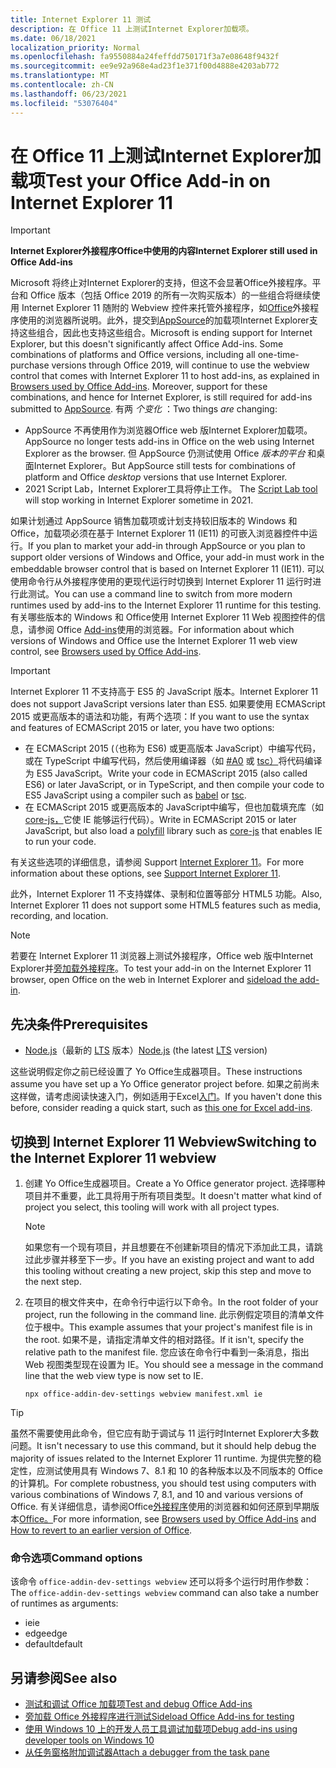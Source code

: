 ```yaml
---
title: Internet Explorer 11 测试
description: 在 Office 11 上测试Internet Explorer加载项。
ms.date: 06/18/2021
localization_priority: Normal
ms.openlocfilehash: fa9550884a24feffdd750171f3a7e08648f9432f
ms.sourcegitcommit: ee9e92a968e4ad23f1e371f00d4888e4203ab772
ms.translationtype: MT
ms.contentlocale: zh-CN
ms.lasthandoff: 06/23/2021
ms.locfileid: "53076404"
---
```

# <a name="test-your-office-add-in-on-internet-explorer-11"></a><span data-ttu-id="09683-103">在 Office 11 上测试Internet Explorer加载项</span><span class="sxs-lookup"><span data-stu-id="09683-103">Test your Office Add-in on Internet Explorer 11</span></span>

> [!IMPORTANT]
> <span data-ttu-id="09683-104">**Internet Explorer外接程序Office中使用的内容**</span><span class="sxs-lookup"><span data-stu-id="09683-104">**Internet Explorer still used in Office Add-ins**</span></span>
>
> <span data-ttu-id="09683-105">Microsoft 将终止对Internet Explorer的支持，但这不会显著Office外接程序。平台和 Office 版本（包括 Office 2019 的所有一次购买版本）的一些组合将继续使用 Internet Explorer 11 随附的 Webview 控件来托管外接程序，如[Office](../concepts/browsers-used-by-office-web-add-ins.md)外接程序使用的浏览器所说明。此外，提交到[AppSource](/office/dev/store/submit-to-appsource-via-partner-center)的加载项Internet Explorer支持这些组合，因此也支持这些组合。</span><span class="sxs-lookup"><span data-stu-id="09683-105">Microsoft is ending support for Internet Explorer, but this doesn't significantly affect Office Add-ins. Some combinations of platforms and Office versions, including all one-time-purchase versions through Office 2019, will continue to use the webview control that comes with Internet Explorer 11 to host add-ins, as explained in [Browsers used by Office Add-ins](../concepts/browsers-used-by-office-web-add-ins.md). Moreover, support for these combinations, and hence for Internet Explorer, is still required for add-ins submitted to [AppSource](/office/dev/store/submit-to-appsource-via-partner-center).</span></span> <span data-ttu-id="09683-106">有两 *个变化* ：</span><span class="sxs-lookup"><span data-stu-id="09683-106">Two things *are* changing:</span></span>
>
> - <span data-ttu-id="09683-107">AppSource 不再使用作为浏览器Office web 版Internet Explorer加载项。</span><span class="sxs-lookup"><span data-stu-id="09683-107">AppSource no longer tests add-ins in Office on the web using Internet Explorer as the browser.</span></span> <span data-ttu-id="09683-108">但 AppSource 仍测试使用 Office *版本的平台* 和桌面Internet Explorer。</span><span class="sxs-lookup"><span data-stu-id="09683-108">But AppSource still tests for combinations of platform and Office *desktop* versions that use Internet Explorer.</span></span>
> - <span data-ttu-id="09683-109">2021 Script Lab，Internet Explorer工具将停止工作。 [](../overview/explore-with-script-lab.md)</span><span class="sxs-lookup"><span data-stu-id="09683-109">The [Script Lab tool](../overview/explore-with-script-lab.md) will stop working in Internet Explorer sometime in 2021.</span></span>

<span data-ttu-id="09683-110">如果计划通过 AppSource 销售加载项或计划支持较旧版本的 Windows 和 Office，加载项必须在基于 Internet Explorer 11 (IE11) 的可嵌入浏览器控件中运行。</span><span class="sxs-lookup"><span data-stu-id="09683-110">If you plan to market your add-in through AppSource or you plan to support older versions of Windows and Office, your add-in must work in the embeddable browser control that is based on Internet Explorer 11 (IE11).</span></span> <span data-ttu-id="09683-111">可以使用命令行从外接程序使用的更现代运行时切换到 Internet Explorer 11 运行时进行此测试。</span><span class="sxs-lookup"><span data-stu-id="09683-111">You can use a command line to switch from more modern runtimes used by add-ins to the Internet Explorer 11 runtime for this testing.</span></span> <span data-ttu-id="09683-112">有关哪些版本的 Windows 和 Office使用 Internet Explorer 11 Web 视图控件的信息，请参阅 Office [Add-ins](../concepts/browsers-used-by-office-web-add-ins.md)使用的浏览器。</span><span class="sxs-lookup"><span data-stu-id="09683-112">For information about which versions of Windows and Office use the Internet Explorer 11 web view control, see [Browsers used by Office Add-ins](../concepts/browsers-used-by-office-web-add-ins.md).</span></span>

> [!IMPORTANT]
> <span data-ttu-id="09683-113">Internet Explorer 11 不支持高于 ES5 的 JavaScript 版本。</span><span class="sxs-lookup"><span data-stu-id="09683-113">Internet Explorer 11 does not support JavaScript versions later than ES5.</span></span> <span data-ttu-id="09683-114">如果要使用 ECMAScript 2015 或更高版本的语法和功能，有两个选项：</span><span class="sxs-lookup"><span data-stu-id="09683-114">If you want to use the syntax and features of ECMAScript 2015 or later, you have two options:</span></span>
>
> - <span data-ttu-id="09683-115">在 ECMAScript 2015 (（也称为 ES6) 或更高版本 JavaScript）中编写代码，或在 TypeScript 中编写代码，然后使用编译器（如 [#A0](https://babeljs.io/) 或 [tsc）](https://www.typescriptlang.org/index.html)将代码编译为 ES5 JavaScript。</span><span class="sxs-lookup"><span data-stu-id="09683-115">Write your code in ECMAScript 2015 (also called ES6) or later JavaScript, or in TypeScript, and then compile your code to ES5 JavaScript using a compiler such as [babel](https://babeljs.io/) or [tsc](https://www.typescriptlang.org/index.html).</span></span>
> - <span data-ttu-id="09683-116">在 ECMAScript 2015 或更高版本的 JavaScript[](https://en.wikipedia.org/wiki/Polyfill_(programming))中编写，但也加载填充库（如[core-js，](https://github.com/zloirock/core-js)它使 IE 能够运行代码）。</span><span class="sxs-lookup"><span data-stu-id="09683-116">Write in ECMAScript 2015 or later JavaScript, but also load a [polyfill](https://en.wikipedia.org/wiki/Polyfill_(programming)) library such as [core-js](https://github.com/zloirock/core-js) that enables IE to run your code.</span></span>
>
> <span data-ttu-id="09683-117">有关这些选项的详细信息，请参阅 Support [Internet Explorer 11](../develop/support-ie-11.md)。</span><span class="sxs-lookup"><span data-stu-id="09683-117">For more information about these options, see [Support Internet Explorer 11](../develop/support-ie-11.md).</span></span>
>
> <span data-ttu-id="09683-118">此外，Internet Explorer 11 不支持媒体、录制和位置等部分 HTML5 功能。</span><span class="sxs-lookup"><span data-stu-id="09683-118">Also, Internet Explorer 11 does not support some HTML5 features such as media, recording, and location.</span></span>

> [!NOTE]
> <span data-ttu-id="09683-119">若要在 Internet Explorer 11 浏览器上测试外接程序，Office web 版中Internet Explorer并[旁加载外接程序](create-a-network-shared-folder-catalog-for-task-pane-and-content-add-ins.md)。</span><span class="sxs-lookup"><span data-stu-id="09683-119">To test your add-in on the Internet Explorer 11 browser, open Office on the web in Internet Explorer and [sideload the add-in](create-a-network-shared-folder-catalog-for-task-pane-and-content-add-ins.md).</span></span>

## <a name="prerequisites"></a><span data-ttu-id="09683-120">先决条件</span><span class="sxs-lookup"><span data-stu-id="09683-120">Prerequisites</span></span>

- <span data-ttu-id="09683-121">[Node.js](https://nodejs.org/)（最新的 [LTS](https://nodejs.org/about/releases) 版本）</span><span class="sxs-lookup"><span data-stu-id="09683-121">[Node.js](https://nodejs.org/) (the latest [LTS](https://nodejs.org/about/releases) version)</span></span>

<span data-ttu-id="09683-122">这些说明假定你之前已经设置了 Yo Office生成器项目。</span><span class="sxs-lookup"><span data-stu-id="09683-122">These instructions assume you have set up a Yo Office generator project before.</span></span> <span data-ttu-id="09683-123">如果之前尚未这样做，请考虑阅读快速入门，例如适用于Excel[入门](../quickstarts/excel-quickstart-jquery.md)。</span><span class="sxs-lookup"><span data-stu-id="09683-123">If you haven't done this before, consider reading a quick start, such as [this one for Excel add-ins](../quickstarts/excel-quickstart-jquery.md).</span></span>

## <a name="switching-to-the-internet-explorer-11-webview"></a><span data-ttu-id="09683-124">切换到 Internet Explorer 11 Webview</span><span class="sxs-lookup"><span data-stu-id="09683-124">Switching to the Internet Explorer 11 webview</span></span>

1. <span data-ttu-id="09683-125">创建 Yo Office生成器项目。</span><span class="sxs-lookup"><span data-stu-id="09683-125">Create a Yo Office generator project.</span></span> <span data-ttu-id="09683-126">选择哪种项目并不重要，此工具将用于所有项目类型。</span><span class="sxs-lookup"><span data-stu-id="09683-126">It doesn't matter what kind of project you select, this tooling will work with all project types.</span></span>

    > [!NOTE]
    > <span data-ttu-id="09683-127">如果您有一个现有项目，并且想要在不创建新项目的情况下添加此工具，请跳过此步骤并移至下一步。</span><span class="sxs-lookup"><span data-stu-id="09683-127">If you have an existing project and want to add this tooling without creating a new project, skip this step and move to the next step.</span></span> 

1. <span data-ttu-id="09683-128">在项目的根文件夹中，在命令行中运行以下命令。</span><span class="sxs-lookup"><span data-stu-id="09683-128">In the root folder of your project, run the following in the command line.</span></span> <span data-ttu-id="09683-129">此示例假定项目的清单文件位于根中。</span><span class="sxs-lookup"><span data-stu-id="09683-129">This example assumes that your project's manifest file is in the root.</span></span> <span data-ttu-id="09683-130">如果不是，请指定清单文件的相对路径。</span><span class="sxs-lookup"><span data-stu-id="09683-130">If it isn't, specify the relative path to the manifest file.</span></span> <span data-ttu-id="09683-131">您应该在命令行中看到一条消息，指出 Web 视图类型现在设置为 IE。</span><span class="sxs-lookup"><span data-stu-id="09683-131">You should see a message in the command line that the web view type is now set to IE.</span></span>

    ```command&nbsp;line
    npx office-addin-dev-settings webview manifest.xml ie
    ```

> [!TIP]
> <span data-ttu-id="09683-132">虽然不需要使用此命令，但它应有助于调试与 11 运行时Internet Explorer大多数问题。</span><span class="sxs-lookup"><span data-stu-id="09683-132">It isn't necessary to use this command, but it should help debug the majority of issues related to the Internet Explorer 11 runtime.</span></span> <span data-ttu-id="09683-133">为提供完整的稳定性，应测试使用具有 Windows 7、8.1 和 10 的各种版本以及不同版本的 Office 的计算机。</span><span class="sxs-lookup"><span data-stu-id="09683-133">For complete robustness, you should test using computers with various combinations of Windows 7, 8.1, and 10 and various versions of Office.</span></span> <span data-ttu-id="09683-134">有关详细信息，请参阅Office[外接程序](../concepts/browsers-used-by-office-web-add-ins.md)使用的浏览器和如何还原到早期版本[Office。](https://support.microsoft.com/topic/how-to-revert-to-an-earlier-version-of-office-2bd5c457-a917-d57e-35a1-f709e3dda841)</span><span class="sxs-lookup"><span data-stu-id="09683-134">For more information, see [Browsers used by Office Add-ins](../concepts/browsers-used-by-office-web-add-ins.md) and [How to revert to an earlier version of Office](https://support.microsoft.com/topic/how-to-revert-to-an-earlier-version-of-office-2bd5c457-a917-d57e-35a1-f709e3dda841).</span></span>

### <a name="command-options"></a><span data-ttu-id="09683-135">命令选项</span><span class="sxs-lookup"><span data-stu-id="09683-135">Command options</span></span>

<span data-ttu-id="09683-136">该命令 `office-addin-dev-settings webview` 还可以将多个运行时用作参数：</span><span class="sxs-lookup"><span data-stu-id="09683-136">The `office-addin-dev-settings webview` command can also take a number of runtimes as arguments:</span></span>

- <span data-ttu-id="09683-137">ie</span><span class="sxs-lookup"><span data-stu-id="09683-137">ie</span></span>
- <span data-ttu-id="09683-138">edge</span><span class="sxs-lookup"><span data-stu-id="09683-138">edge</span></span>
- <span data-ttu-id="09683-139">default</span><span class="sxs-lookup"><span data-stu-id="09683-139">default</span></span>

## <a name="see-also"></a><span data-ttu-id="09683-140">另请参阅</span><span class="sxs-lookup"><span data-stu-id="09683-140">See also</span></span>

* [<span data-ttu-id="09683-141">测试和调试 Office 加载项</span><span class="sxs-lookup"><span data-stu-id="09683-141">Test and debug Office Add-ins</span></span>](test-debug-office-add-ins.md)
* [<span data-ttu-id="09683-142">旁加载 Office 外接程序进行测试</span><span class="sxs-lookup"><span data-stu-id="09683-142">Sideload Office Add-ins for testing</span></span>](create-a-network-shared-folder-catalog-for-task-pane-and-content-add-ins.md)
* [<span data-ttu-id="09683-143">使用 Windows 10 上的开发人员工具调试加载项</span><span class="sxs-lookup"><span data-stu-id="09683-143">Debug add-ins using developer tools on Windows 10</span></span>](debug-add-ins-using-f12-developer-tools-on-windows-10.md)
* [<span data-ttu-id="09683-144">从任务窗格附加调试器</span><span class="sxs-lookup"><span data-stu-id="09683-144">Attach a debugger from the task pane</span></span>](attach-debugger-from-task-pane.md)
